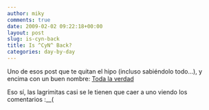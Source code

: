 ```yaml
---
author: miky
comments: true
date: 2009-02-02 09:22:18+00:00
layout: post
slug: is-cyn-back
title: Is ^CyN^ Back?
categories: day-by-day
---
```


Uno de esos post que te quitan el hipo (incluso sabiéndolo todo...), y encima con un buen nombre: [Toda la verdad](http://cynsplace.blogsome.com/2009/02/01/toda-la-verdad/)

Eso sí, las lagrimitas casi se le tienen que caer a uno viendo los comentarios :__(
